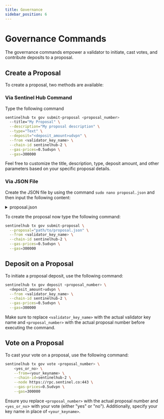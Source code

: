 ```yaml
---
title: Governance
sidebar_position: 6
---
```


# Governance Commands

The governance commands empower a validator to initiate, cast votes, and contribute deposits to a proposal.

## Create a Proposal

To create a proposal, two methods are available:

### Via Sentinel Hub Command

Type the following command

```bash
sentinelhub tx gov submit-proposal <proposal_number>
  --title="My Proposal" \
  --description="My proposal description" \
  --type="Text" \
  --deposit="<deposit_amount>udvpn" \
  --from <validator_key_name> \
  --chain-id sentinelhub-2 \
  --gas-prices=0.5udvpn \
  --gas=300000
```

Feel free to customize the title, description, type, deposit amount, and other parameters based on your specific proposal details.

### Via JSON File

Create the JSON file by using the command `sudo nano proposal.json` and then input the following content:

<details>
<summary>proposal.json</summary>
<p>

```json
{
  "title": "My Proposal",
  "description": "My proposal Description",
  "type": "Text",
  "deposit": "<proposal_amount>udvpn"
}
```

</p>
</details>

To create the proposal now type the following command:

```bash
sentinelhub tx gov submit-proposal \
  --proposal="path/to/proposal.json" \
  --from <validator_key_name> \
  --chain-id sentinelhub-2 \
  --gas-prices=0.5udvpn \
  --gas=300000
```

## Deposit on a Proposal

To initiate a proposal deposit, use the following command:

```bash
sentinelhub tx gov deposit <proposal_number> \
  <deposit_amount>udvpn \
  --from <validator_key_name> \
  --chain-id sentinelhub-2 \
  --gas-prices=0.5udvpn \
  --gas=300000
```

Make sure to replace `<validator_key_name>` with the actual validator key name and `<proposal_number>` with the actual proposal number before executing the command.

## Vote on a Proposal

To cast your vote on a proposal, use the following command:

```bash
sentinelhub tx gov vote <proposal_number> \
    <yes_or_no> \
    --from=<your_keyname> \
    --chain-id=sentinelhub-2 \
    --node https://rpc.sentinel.co:443 \
    --gas-prices=0.5udvpn \
    --gas=300000
```

Ensure you replace `<proposal_number>` with the actual proposal number and `<yes_or_no`> with your vote (either "yes" or "no"). Additionally, specify your key name in place of `<your_keyname>`.
